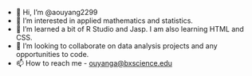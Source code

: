 - 👋 Hi, I’m @aouyang2299
- 👀 I’m interested in applied mathematics and statistics.
- 🌱 I’m learned a bit of R Studio and Jasp. I am also learning HTML and CSS.
- 💞️ I’m looking to collaborate on data analysis projects and any opportunities to code.
- 📫 How to reach me - ouyanga@bxscience.edu

<!---
aouyang2299/aouyang2299 is a ✨ special ✨ repository because its `README.md` (this file) appears on your GitHub profile.
You can click the Preview link to take a look at your changes.
--->
